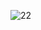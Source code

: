 ![22](https://github.com/JSHDF832/asdfiuyiu32/assets/135463123/f835092a-ceb1-46f8-8201-c802f4382118)
